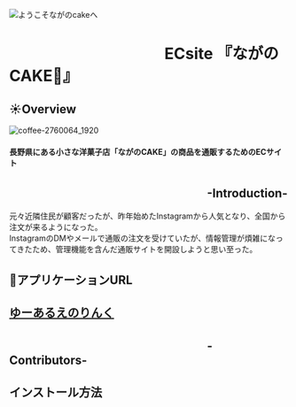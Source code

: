 ![ようこそながのcakeへ](https://user-images.githubusercontent.com/77834661/112648689-193ea180-8e8d-11eb-8179-3193dd70a2c4.jpg)
# 　　　　　　　　　　ECsite 『ながのCAKE:cake:』

##  :sunny:Overview
![coffee-2760064_1920](https://user-images.githubusercontent.com/77834661/112647651-17c0a980-8e8c-11eb-93e4-20d9ea852f3c.jpg)
####  長野県にある小さな洋菓子店「ながのCAKE」の商品を通販するためのECサイト
## 　　　　　　　　　　　　　　　　　-Introduction- 
元々近隣住民が顧客だったが、昨年始めたInstagramから人気となり、全国から注文が来るようになった。<br>
InstagramのDMやメールで通販の注文を受けていたが、情報管理が煩雑になってきたため、管理機能を含んだ通販サイトを開設しようと思い至った。
####
####  
## :link:アプリケーションURL
## [ゆーあるえのりんく](url)
## 　　　　　　　　　　　　　　　　　-Contributors- 
## インストール方法
 　

